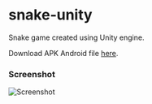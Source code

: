 # snake-unity
Snake game created using Unity engine.

Download APK Android file [here](https://github.com/dzduniak/Snake-Unity/files/1418958/snake.zip).

### Screenshot

![Screenshot](https://github.com/dzduniak/Snake-Unity/raw/master/Screenshot.png)
